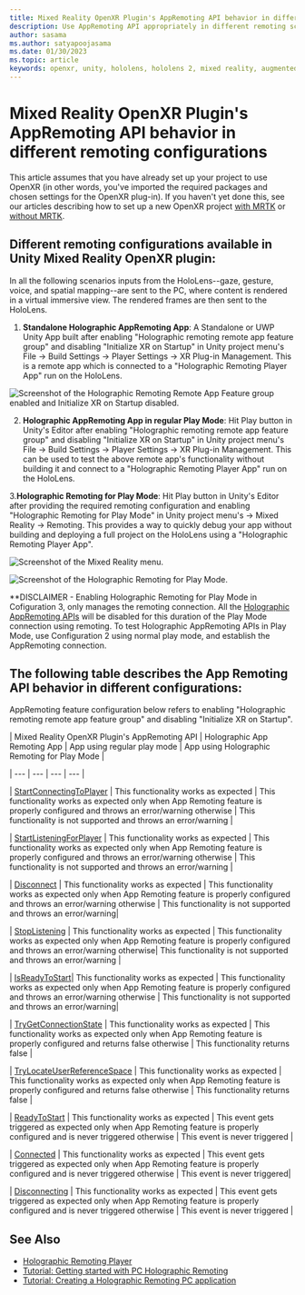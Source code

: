 ```yaml
---
title: Mixed Reality OpenXR Plugin's AppRemoting API behavior in different remoting configurations
description: Use AppRemoting API appropriately in different remoting scenarios
author: sasama
ms.author: satyapoojasama
ms.date: 01/30/2023
ms.topic: article
keywords: openxr, unity, hololens, hololens 2, mixed reality, augmented reality, virtual reality, mixed reality headsets, learn, tutorial, getting started, holographic remoting, appremoting, play mode, desktop, preview, debug
---
```


# Mixed Reality OpenXR Plugin's AppRemoting API behavior in different remoting configurations

This article assumes that you have already set up your project to use OpenXR (in other words, you've imported the required packages and chosen settings for the OpenXR plug-in). If you haven't yet done this, see our articles describing how to set up a new OpenXR project [with MRTK](./new-openxr-project-with-mrtk.md) or [without MRTK](./new-openxr-project-without-mrtk.md).

## Different remoting configurations available in Unity Mixed Reality OpenXR plugin:

In all the following scenarios inputs from the HoloLens--gaze, gesture, voice, and spatial mapping--are sent to the PC, where content is rendered in a virtual immersive view. The rendered frames are then sent to the HoloLens.

1. **Standalone Holographic AppRemoting App**:
A Standalone or UWP Unity App built after enabling "Holographic remoting remote app feature group" and disabling "Initialize XR on Startup" in Unity project menu's File → Build Settings → Player Settings → XR Plug-in Management. This is a remote app which is connected to a "Holographic Remoting Player App" run on the HoloLens.

![Screenshot of the Holographic Remoting Remote App Feature group enabled and Initialize XR on Startup disabled.](images/openxr-img-04.png)

2. **Holographic AppRemoting App in regular Play Mode**:
Hit Play button in Unity's Editor after enabling "Holographic remoting remote app feature group" and disabling "Initialize XR on Startup" in Unity project menu's File → Build Settings → Player Settings → XR Plug-in Management. This can be used to test the above remote app's functionality without building it and connect to a "Holographic Remoting Player App" run on the HoloLens.

3.**Holographic Remoting for Play Mode**:
Hit Play button in Unity's Editor after providing the required remoting configuration and enabling "Holographic Remoting for Play Mode" in Unity project menu's → Mixed Reality → Remoting. This provides a way to quickly debug your app without building and deploying a full project on the HoloLens using a "Holographic Remoting Player App".

![Screenshot of the Mixed Reality menu.](images/openxr-features-img-02.png)

![Screenshot of the Holographic Remoting for Play Mode.](images/openxr-features-img-03.png)

**DISCLAIMER - Enabling Holographic Remoting for Play Mode in Cofiguration 3, only manages the remoting connection. All the [Holographic AppRemoting APIs](https://learn.microsoft.com/dotnet/api/microsoft.mixedreality.openxr.remoting?view=mixedreality-openxr-plugin-1.7) will be disabled for this duration of the Play Mode connection using remoting. To test Holographic AppRemoting APIs in Play Mode, use Configuration 2 using normal play mode, and establish the AppRemoting connection.


## The following table describes the App Remoting API behavior in different configurations:

AppRemoting feature configuration below refers to enabling "Holographic remoting remote app feature group" and disabling "Initialize XR on Startup".

|  Mixed Reality OpenXR Plugin's AppRemoting API  | Holographic App Remoting App | App using regular play mode | App using Holographic Remoting for Play Mode |

| --- | --- | --- | --- |

| [StartConnectingToPlayer](https://learn.microsoft.com/dotnet/api/microsoft.mixedreality.openxr.remoting.appremoting.startconnectingtoplayer?view=mixedreality-openxr-plugin-1.7) | This functionality works as expected | This functionality works as expected only when App Remoting feature is properly configured and throws an error/warning otherwise | This functionality is not supported and throws an error/warning |

| [StartListeningForPlayer](https://learn.microsoft.com/dotnet/api/microsoft.mixedreality.openxr.remoting.appremoting.startlisteningforplayer?view=mixedreality-openxr-plugin-1.7) | This functionality works as expected  | This functionality works as expected only when App Remoting feature is properly configured and throws an error/warning otherwise | This functionality is not supported and throws an error/warning |

| [Disconnect](https://learn.microsoft.com/dotnet/api/microsoft.mixedreality.openxr.remoting.appremoting.disconnect?view=mixedreality-openxr-plugin-1.7) | This functionality works as expected | This functionality works as expected only when App Remoting feature is properly configured and throws an error/warning otherwise | This functionality is not supported and throws an error/warning|

| [StopListening](https://learn.microsoft.com/dotnet/api/microsoft.mixedreality.openxr.remoting.appremoting.stoplistening?view=mixedreality-openxr-plugin-1.7) | This functionality works as expected  | This functionality works as expected only when App Remoting feature is properly configured and throws an error/warning otherwise| This functionality is not supported and throws an error/warning |

| [IsReadyToStart](https://learn.microsoft.com/dotnet/api/microsoft.mixedreality.openxr.remoting.appremoting.isreadytostart?view=mixedreality-openxr-plugin-1.7)| This functionality works as expected  | This functionality works as expected only when App Remoting feature is properly configured and throws an error/warning otherwise | This functionality is not supported and throws an error/warning|

| [TryGetConnectionState](https://learn.microsoft.com/dotnet/api/microsoft.mixedreality.openxr.remoting.appremoting.trygetconnectionstate?view=mixedreality-openxr-plugin-1.7) | This functionality works as expected | This functionality works as expected only when App Remoting feature is properly configured and returns false otherwise  | This functionality returns false |

| [TryLocateUserReferenceSpace](https://learn.microsoft.com/dotnet/api/microsoft.mixedreality.openxr.remoting.appremoting.trylocateuserreferencespace?view=mixedreality-openxr-plugin-1.7) | This functionality works as expected  | This functionality works as expected only when App Remoting feature is properly configured and returns false otherwise | This functionality returns false |

| [ReadyToStart](https://learn.microsoft.com/dotnet/api/microsoft.mixedreality.openxr.remoting.appremoting.readytostart?view=mixedreality-openxr-plugin-1.7) | This functionality works as expected  | This event gets triggered as expected only when App Remoting feature is properly configured and is never triggered otherwise  | This event is never triggered |

| [Connected](https://learn.microsoft.com/dotnet/api/microsoft.mixedreality.openxr.remoting.appremoting.connected?view=mixedreality-openxr-plugin-1.7) | This functionality works as expected | This event gets triggered as expected only when App Remoting feature is properly configured and is never triggered otherwise | This event is never triggered|

| [Disconnecting](https://learn.microsoft.com/dotnet/api/microsoft.mixedreality.openxr.remoting.appremoting.disconnecting?view=mixedreality-openxr-plugin-1.7) | This functionality works as expected | This event gets triggered as expected only when App Remoting feature is properly configured and is never triggered otherwise | This event is never triggered |


## See Also
* [Holographic Remoting Player](../native/holographic-remoting-player.md)
* [Tutorial: Getting started with PC Holographic Remoting](/training/modules/pc-holographic-remoting-tutorials/)
* [Tutorial: Creating a Holographic Remoting PC application](/training/modules/pc-holographic-remoting-tutorials/4-create-holographic-remoting-pc-application)
